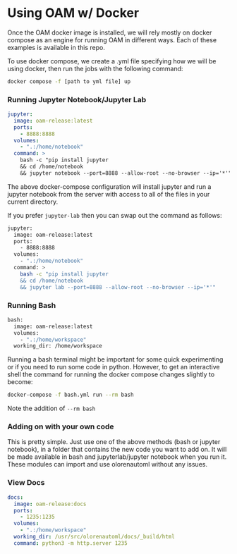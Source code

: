 # Using OAM w/ Docker

Once the OAM docker image is installed, we will rely mostly on docker compose as an engine for running OAM in different ways. Each of these examples is available in this repo.

To use docker compose, we create a .yml file specifying how we will be using docker, then run the jobs with the following command:

```bash
docker compose -f [path to yml file] up
```

### Running Jupyter Notebook/Jupyter Lab

```yaml
jupyter:
  image: oam-release:latest
  ports:
    - 8888:8888
  volumes:
    - ".:/home/notebook"
  command: >
    bash -c "pip install jupyter
    && cd /home/notebook
    && jupyter notebook --port=8888 --allow-root --no-browser --ip='*'"
```

The above docker-compose configuration will install jupyter and run a jupyter notebook from the server with access to all of the files in your current directory.

If you prefer `jupyter-lab` then you can swap out the command as follows:

```bash
jupyter:
  image: oam-release:latest
  ports:
    - 8888:8888
  volumes:
    - ".:/home/notebook"
  command: >
    bash -c "pip install jupyter
    && cd /home/notebook
    && jupyter lab --port=8888 --allow-root --no-browser --ip='*'"
```

### Running Bash

```bash
bash:
  image: oam-release:latest
  volumes:
    - ".:/home/workspace"
  working_dir: /home/workspace
```

Running a bash terminal might be important for some quick experimenting or if you need to run some code in python. However, to get an interactive shell the command for running the docker compose changes slightly to become:

```bash
docker-compose -f bash.yml run --rm bash
```

Note the addition of `--rm bash`

### Adding on with your own code

This is pretty simple. Just use one of the above methods (bash or jupyter notebook), in a folder that contains the new code you want to add on. It will be made available in bash and jupyterlab/jupyter notebook when you run it. These modules can import and use olorenautoml without any issues.

### View Docs

```yaml
docs:
  image: oam-release:docs
  ports:
    - 1235:1235
  volumes:
    - ".:/home/workspace"
  working_dir: /usr/src/olorenautoml/docs/_build/html
  command: python3 -m http.server 1235
```

